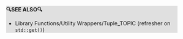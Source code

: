<div style="margin:2em; background-color: #e0e0e0;">

<strong>🔍SEE ALSO🔍</strong>

 * Library Functions/Utility Wrappers/Tuple_TOPIC (refresher on `std::get()`)

</div>

